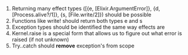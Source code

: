 1. Returning many effect types ([{e, [Elixir.ArgumentError]}, {d, [Process.alive?/1]}, {s, [File.write/2]}) should be possible
2. Functions like write! should return both types e and s
3. Exception types should be identified the same way effects are
3. Kernel.raise is a special form that allows us to figure out what error is raised (if not unknown)
4. Try..catch should **remove** exception's from scope

